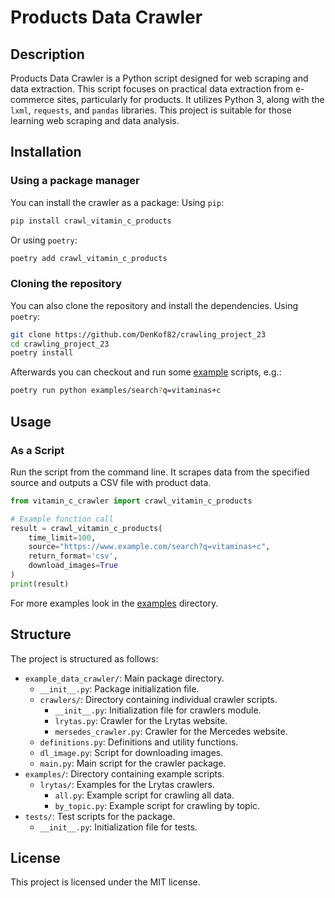 # Products Data Crawler 

## Description

Products Data Crawler is a Python script designed for web scraping and data extraction.
This script focuses on practical data extraction from e-commerce sites, particularly for
products. It utilizes Python 3, along with the `lxml`, `requests`, and `pandas` libraries. 
This project is suitable for those learning web scraping and data analysis.

## Installation

### Using a package manager

You can install the crawler as a package: Using `pip`:

```sh
pip install crawl_vitamin_c_products
```

Or using `poetry`:

```sh
poetry add crawl_vitamin_c_products
```

### Cloning the repository

You can also clone the repository and install the dependencies. Using `poetry`:

```sh
git clone https://github.com/DenKof82/crawling_project_23
cd crawling_project_23
poetry install
```

Afterwards you can checkout and run some [example](./examples) scripts, e.g.:

```sh
poetry run python examples/search?q=vitaminas+c
```

## Usage

### As a Script 

Run the script from the command line. 
It scrapes data from the specified source 
and outputs a CSV file with product data.

```python
from vitamin_c_crawler import crawl_vitamin_c_products

# Example function call
result = crawl_vitamin_c_products(
    time_limit=100,
    source="https://www.example.com/search?q=vitaminas+c",
    return_format='csv',
    download_images=True
)
print(result)
```

For more examples look in the [examples](./examples) directory.

## Structure

The project is structured as follows:

- `example_data_crawler/`: Main package directory.
  - `__init__.py`: Package initialization file.
  - `crawlers/`: Directory containing individual crawler scripts.
    - `__init__.py`: Initialization file for crawlers module.
    - `lrytas.py`: Crawler for the Lrytas website.
    - `mersedes_crawler.py`: Crawler for the Mercedes website.
  - `definitions.py`: Definitions and utility functions.
  - `dl_image.py`: Script for downloading images.
  - `main.py`: Main script for the crawler package.
- `examples/`: Directory containing example scripts.
  - `lrytas/`: Examples for the Lrytas crawlers.
    - `all.py`: Example script for crawling all data.
    - `by_topic.py`: Example script for crawling by topic.
- `tests/`: Test scripts for the package.
  - `__init__.py`: Initialization file for tests.

## License

This project is licensed under the MIT license.